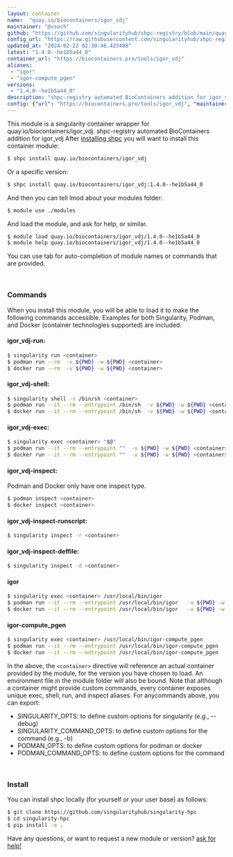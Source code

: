 ```yaml
---
layout: container
name:  "quay.io/biocontainers/igor_vdj"
maintainer: "@vsoch"
github: "https://github.com/singularityhub/shpc-registry/blob/main/quay.io/biocontainers/igor_vdj/container.yaml"
config_url: "https://raw.githubusercontent.com/singularityhub/shpc-registry/main/quay.io/biocontainers/igor_vdj/container.yaml"
updated_at: "2024-02-22 02:30:46.423488"
latest: "1.4.0--he1b5a44_0"
container_url: "https://biocontainers.pro/tools/igor_vdj"
aliases:
 - "igor"
 - "igor-compute_pgen"
versions:
 - "1.4.0--he1b5a44_0"
description: "shpc-registry automated BioContainers addition for igor_vdj"
config: {"url": "https://biocontainers.pro/tools/igor_vdj", "maintainer": "@vsoch", "description": "shpc-registry automated BioContainers addition for igor_vdj", "latest": {"1.4.0--he1b5a44_0": "sha256:8d53c165970f45a4840dc9e154b83a4f23d85b279c66af11ce37a47b8f450c63"}, "tags": {"1.4.0--he1b5a44_0": "sha256:8d53c165970f45a4840dc9e154b83a4f23d85b279c66af11ce37a47b8f450c63"}, "docker": "quay.io/biocontainers/igor_vdj", "aliases": {"igor": "/usr/local/bin/igor", "igor-compute_pgen": "/usr/local/bin/igor-compute_pgen"}}
---
```


This module is a singularity container wrapper for quay.io/biocontainers/igor_vdj.
shpc-registry automated BioContainers addition for igor_vdj
After [installing shpc](#install) you will want to install this container module:


```bash
$ shpc install quay.io/biocontainers/igor_vdj
```

Or a specific version:

```bash
$ shpc install quay.io/biocontainers/igor_vdj:1.4.0--he1b5a44_0
```

And then you can tell lmod about your modules folder:

```bash
$ module use ./modules
```

And load the module, and ask for help, or similar.

```bash
$ module load quay.io/biocontainers/igor_vdj/1.4.0--he1b5a44_0
$ module help quay.io/biocontainers/igor_vdj/1.4.0--he1b5a44_0
```

You can use tab for auto-completion of module names or commands that are provided.

<br>

### Commands

When you install this module, you will be able to load it to make the following commands accessible.
Examples for both Singularity, Podman, and Docker (container technologies supported) are included.

#### igor_vdj-run:

```bash
$ singularity run <container>
$ podman run --rm  -v ${PWD} -w ${PWD} <container>
$ docker run --rm  -v ${PWD} -w ${PWD} <container>
```

#### igor_vdj-shell:

```bash
$ singularity shell -s /bin/sh <container>
$ podman run --it --rm --entrypoint /bin/sh  -v ${PWD} -w ${PWD} <container>
$ docker run --it --rm --entrypoint /bin/sh  -v ${PWD} -w ${PWD} <container>
```

#### igor_vdj-exec:

```bash
$ singularity exec <container> "$@"
$ podman run --it --rm --entrypoint ""  -v ${PWD} -w ${PWD} <container> "$@"
$ docker run --it --rm --entrypoint ""  -v ${PWD} -w ${PWD} <container> "$@"
```

#### igor_vdj-inspect:

Podman and Docker only have one inspect type.

```bash
$ podman inspect <container>
$ docker inspect <container>
```

#### igor_vdj-inspect-runscript:

```bash
$ singularity inspect -r <container>
```

#### igor_vdj-inspect-deffile:

```bash
$ singularity inspect -d <container>
```


#### igor

```bash
$ singularity exec <container> /usr/local/bin/igor
$ podman run --it --rm --entrypoint /usr/local/bin/igor   -v ${PWD} -w ${PWD} <container> -c " $@"
$ docker run --it --rm --entrypoint /usr/local/bin/igor   -v ${PWD} -w ${PWD} <container> -c " $@"
```


#### igor-compute_pgen

```bash
$ singularity exec <container> /usr/local/bin/igor-compute_pgen
$ podman run --it --rm --entrypoint /usr/local/bin/igor-compute_pgen   -v ${PWD} -w ${PWD} <container> -c " $@"
$ docker run --it --rm --entrypoint /usr/local/bin/igor-compute_pgen   -v ${PWD} -w ${PWD} <container> -c " $@"
```



In the above, the `<container>` directive will reference an actual container provided
by the module, for the version you have chosen to load. An environment file in the
module folder will also be bound. Note that although a container
might provide custom commands, every container exposes unique exec, shell, run, and
inspect aliases. For anycommands above, you can export:

 - SINGULARITY_OPTS: to define custom options for singularity (e.g., --debug)
 - SINGULARITY_COMMAND_OPTS: to define custom options for the command (e.g., -b)
 - PODMAN_OPTS: to define custom options for podman or docker
 - PODMAN_COMMAND_OPTS: to define custom options for the command

<br>

### Install

You can install shpc locally (for yourself or your user base) as follows:

```bash
$ git clone https://github.com/singularityhub/singularity-hpc
$ cd singularity-hpc
$ pip install -e .
```

Have any questions, or want to request a new module or version? [ask for help!](https://github.com/singularityhub/singularity-hpc/issues)